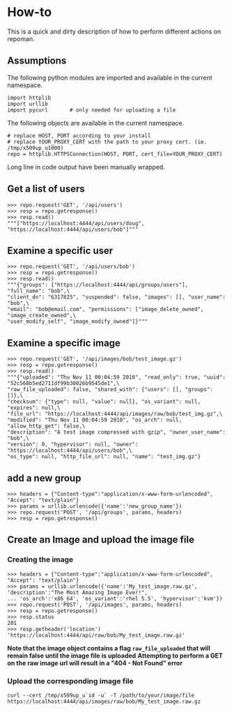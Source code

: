 # How-to
This is a quick and dirty description of how to perform different actions on repoman.


## Assumptions
The following python modules are imported and available in the current namespace.

    import httplib
    import urllib
    import pycurl       # only needed for uploading a file

The following objects are available in the current namespace.

    # replace HOST, PORT according to your install
    # replace YOUR_PROXY_CERT with the path to your proxy cert. (ie. /tmp/x509up_u1000)
    repo = httplib.HTTPSConnection(HOST, PORT, cert_file=YOUR_PROXY_CERT)

Long line in code output have been manually wrapped.

## Get a list of users
    >>> repo.request('GET', '/api/users')
    >>> resp = repo.getresponse()
    >>> resp.read()
    """["https://localhost:4444/api/users/doug", "https://localhost:4444/api/users/bob"]"""

## Examine a specific user
    >>> repo.request('GET', '/api/users/bob')
    >>> resp = repo.getresponse()
    >>> resp.read()
    """{"groups": ["https://localhost:4444/api/groups/users"], "full_name": "bob",\
    "client_dn": "6317825", "suspended": false, "images": [], "user_name": "bob",\
    "email": "bob@email.com", "permissions": ["image_delete_owned", "image_create_owned",\
    "user_modify_self", "image_modify_owned"]}"""

## Examine a specific image
    >>> repo.request('GET', '/api/images/bob/test_image.gz')
    >>> resp = repo.getresponse()
    >>> resp.read()
    """{"uploaded": "Thu Nov 11 00:04:59 2010", "read_only": true, "uuid": "52c568b5ed2711df99b30026b9545de1",\
    "raw_file_uploaded": false, "shared_with": {"users": [], "groups": []},\
    "checksum": {"type": null, "value": null}, "os_variant": null, "expires": null,\
    "file_url": "https://localhost:4444/api/images/raw/bob/test_img.gz",\
    "modified": "Thu Nov 11 00:04:59 2010", "os_arch": null, "allow_http_get": false,\
    "description": "A test image compressed with gzip", "owner_user_name": "bob",\
    "version": 0, "hypervisor": null, "owner": "https://localhost:4444/api/users/bob",\
    "os_type": null, "http_file_url": null, "name": "test_img.gz"}


## add a new group
    >>> headers = {"Content-type":"application/x-www-form-urlencoded", "Accept": "text/plain"}
    >>> params = urllib.urlencode({'name':'new_group_name'})
    >>> repo.request('POST', '/api/groups', params, headers)
    >>> resp = repo.getresponse()


## Create an Image and upload the image file
### Creating the image
    >>> headers = {"Content-type":"application/x-www-form-urlencoded", "Accept": "text/plain"}
    >>> params = urllib.urlencode({'name':'My_test_image.raw.gz', 'description':"The Most Amazing Image Ever!",
    ... 'os_arch':'x86_64', 'os_variant':'rhel 5.5', 'hypervisor':'kvm'})
    >>> repo.request('POST', '/api/images', params, headers)
    >>> resp = repo.getresponse()
    >>> resp.status
    201
    >>> resp.getheader('location')
    'https://localhost:4444/api/raw/bob/My_test_image.raw.gz'

**Note that the image object contains a flag `raw_file_uploaded` that will remain false until the image file is uploaded**
**Attempting to perform a GET on the raw image url will result in a "404 - Not Found" error**

### Upload the corresponding image file
    curl --cert /tmp/x509up_u`id -u` -T /path/to/your/image/file https://localhost:4444/api/images/raw/bob/My_test_image.raw.gz

